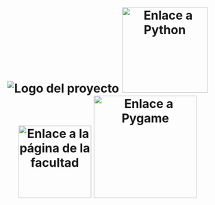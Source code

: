 <h1 align="center">
    <a><img alt="Logo del proyecto" src="https://i.imgur.com/CDLN5hf.png"></a>
    <a target="_blank" rel="noopener noreferrer" href="https://www.python.org/"><img alt="Enlace a Python" title="Python" src="https://i.imgur.com/boygpQN.png" width="200"></a>
    <a target="_blank" rel="noopener noreferrer" href="https://fra.utn.edu.ar/">
    <img alt="Enlace a la página de la facultad" title="Universidad Tecnológica Nacional: Facultad Regional Avellaneda" src="https://fra.utn.edu.ar/wp-content/uploads/2023/07/utn_logo_svg.svg" width="170"></a>
    <a target="_blank" rel="noopener noreferrer" href="https://www.pygame.org/news"><img alt="Enlace a Pygame"title="Pygame" src="https://www.pygame.org/docs/_static/pygame_powered.svg" width="240"></a>
</h1>
